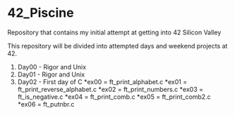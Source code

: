 # 42_Piscine
Repository that contains my initial attempt at getting into 42 Silicon Valley

This repository will be divided into attempted days and weekend projects at 42.


1) Day00 - Rigor and Unix
2) Day01 - Rigor and Unix
3) Day02 - First day of C
*ex00 = ft_print_alphabet.c
*ex01 = ft_print_reverse_alphabet.c
*ex02 = ft_print_numbers.c
*ex03 = ft_is_negative.c
*ex04 = ft_print_comb.c
*ex05 = ft_print_comb2.c
*ex06 = ft_putnbr.c
  
